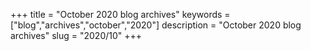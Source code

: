 +++
title = "October 2020 blog archives"
keywords = ["blog","archives","october","2020"]
description = "October 2020 blog archives"
slug = "2020/10"
+++